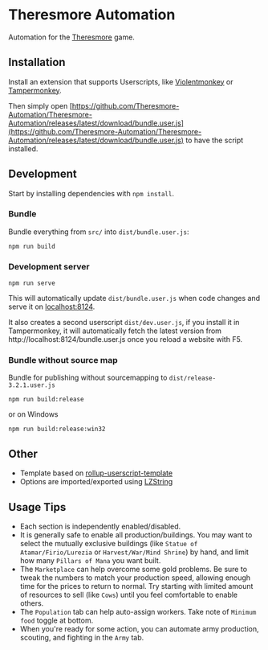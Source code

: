 # Theresmore Automation

Automation for the [Theresmore](https://www.theresmoregame.com/play/) game.

## Installation

Install an extension that supports Userscripts, like [Violentmonkey](https://violentmonkey.github.io/) or [Tampermonkey](https://www.tampermonkey.net/).

Then simply open
[https://github.com/Theresmore-Automation/Theresmore-Automation/releases/latest/download/bundle.user.js](https://github.com/Theresmore-Automation/Theresmore-Automation/releases/latest/download/bundle.user.js)
to have the script installed.

## Development

Start by installing dependencies with `npm install`.

### Bundle

Bundle everything from `src/` into `dist/bundle.user.js`:

`npm run build`

### Development server

`npm run serve`

This will automatically update `dist/bundle.user.js` when code changes and serve it on [localhost:8124](http://localhost:8124/).

It also creates a second userscript `dist/dev.user.js`, if you install it in Tampermonkey, it will automatically fetch the latest version from
http://localhost:8124/bundle.user.js once you reload a website with F5.

### Bundle without source map

Bundle for publishing without sourcemapping to `dist/release-3.2.1.user.js`

`npm run build:release`

or on Windows

`npm run build:release:win32`

## Other

- Template based on [rollup-userscript-template](https://github.com/cvzi/rollup-userscript-template)
- Options are imported/exported using [LZString](https://github.com/pieroxy/lz-string)

## Usage Tips

- Each section is independently enabled/disabled.
- It is generally safe to enable all production/buildings. You may want to select the mutually exclusive buildings (like `Statue of Atamar/Firio/Lurezia` or
  `Harvest/War/Mind Shrine`) by hand, and limit how many `Pillars of Mana` you want built.
- The `Marketplace` can help overcome some gold problems. Be sure to tweak the numbers to match your production speed, allowing enough time for the prices to
  return to normal. Try starting with limited amount of resources to sell (like `Cows`) until you feel comfortable to enable others.
- The `Population` tab can help auto-assign workers. Take note of `Minimum food` toggle at bottom.
- When you're ready for some action, you can automate army production, scouting, and fighting in the `Army` tab.
